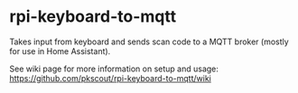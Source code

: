 # rpi-keyboard-to-mqtt
Takes input from keyboard and sends scan code to a MQTT broker (mostly for use in Home Assistant).

See wiki page for more information on setup and usage:
https://github.com/pkscout/rpi-keyboard-to-mqtt/wiki